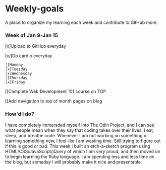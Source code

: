 # Weekly-goals
A place to organize my learning each week and contribute to GitHub more

### Week of Jan 9-Jan 15

[x]Upload to GitHub everyday

[x/]Do cardio everyday

    []Monday
    [x]Tuesday
    [x]Wednesday
    []Thursday
    [x]Friday

[]Complete Web Development 101 course on TOP

[]Add navigation to top of month pages on blog

### How'd I do?
I have completely immersded myself into The Odin Project, and I can see what people mean when they say that coding takes over their lives. I eat, sleep, and breathe code. Whenever I am not working on something or learning something new, I feel like I am wasting time. Still trying to figure out if this is good or bad. This week I built an etch-a-sketch program using HTML/CSS/JavaScript/jQuery of which I am very proud, and then moved on to begin learning the Ruby language. I am spending less and less time on the blog, but someday I will probably make it nice and presentable. 